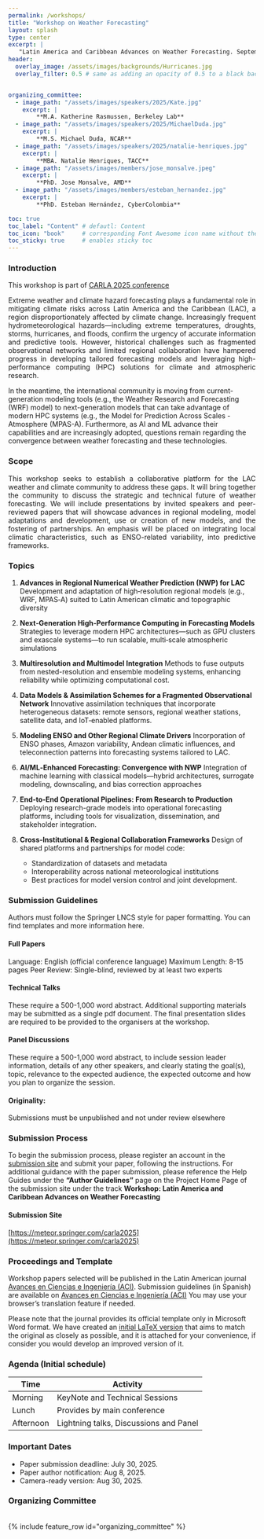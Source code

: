 ```yaml
---
permalink: /workshops/
title: "Workshop on Weather Forecasting"
layout: splash
type: center
excerpt: |
   "Latin America and Caribbean Advances on Weather Forecasting. September 22-26, Kingston (Jamaica)"
header:
  overlay_image: /assets/images/backgrounds/Hurricanes.jpg
  overlay_filter: 0.5 # same as adding an opacity of 0.5 to a black background


organizing_committee: 
  - image_path: "/assets/images/speakers/2025/Kate.jpg"
    excerpt: |
        **M.A. Katherine Rasmussen, Berkeley Lab**
  - image_path: "/assets/images/speakers/2025/MichaelDuda.jpg"
    excerpt: |
        **M.S. Michael Duda, NCAR**
  - image_path: "/assets/images/speakers/2025/natalie-henriques.jpg"
    excerpt: |
        **MBA. Natalie Henriques, TACC**
  - image_path: "/assets/images/members/jose_monsalve.jpeg"
    excerpt: |
        **PhD. Jose Monsalve, AMD**
  - image_path: "/assets/images/members/esteban_hernandez.jpg"
    excerpt: |
        **PhD. Esteban Hernández, CyberColombia**

toc: true
toc_label: "Content" # defautl: Content
toc_icon: "book"     # corresponding Font Awesome icon name without the "fa" prefix
toc_sticky: true     # enables sticky toc           
---
```


### Introduction

This workshop is part of [CARLA 2025 conference](https://carlaconference.org/workshops-events-2025/) 
<p style="text-align: justify; text-justify: inter-word;">Extreme weather and climate hazard forecasting plays a fundamental role in mitigating climate risks across Latin America and the Caribbean (LAC), a region disproportionately affected by climate change. Increasingly frequent hydrometeorological hazards—including extreme temperatures, droughts, storms, hurricanes, and floods, confirm the urgency of accurate information and predictive tools. However, historical challenges such as fragmented observational networks and limited regional collaboration have hampered progress in developing tailored forecasting models and leveraging high-performance computing (HPC) solutions for climate and atmospheric research.

In the meantime, the international community is moving from current-generation modeling tools (e.g., the Weather Research and Forecasting (WRF) model) to next-generation models that can take advantage of modern HPC systems (e.g., the Model for Prediction Across Scales - Atmosphere (MPAS-A). Furthermore, as AI and ML advance their capabilities and are increasingly adopted, questions remain regarding the convergence between weather forecasting and these technologies.
</p>


### Scope

<p style="text-align: justify; text-justify: inter-word;"> This workshop seeks to establish a collaborative platform for the LAC weather and climate community to address these gaps. It will bring together the community to discuss the strategic and technical future of weather forecasting. We will include presentations by invited speakers and peer-reviewed papers that will showcase advances in regional modeling, model adaptations and development, use or creation of new models, and the fostering of partnerships. An emphasis will be placed on integrating local climatic characteristics, such as ENSO-related variability, into predictive frameworks.
</p>


### Topics

1. **Advances in Regional Numerical Weather Prediction (NWP) for LAC**
   Development and adaptation of high‑resolution regional models (e.g., WRF, MPAS‑A) suited to Latin American climatic and topographic diversity

2. **Next‑Generation High‑Performance Computing in Forecasting Models**
   Strategies to leverage modern HPC architectures—such as GPU clusters and exascale systems—to run scalable, multi‑scale atmospheric simulations

3. **Multiresolution and Multimodel Integration**
   Methods to fuse outputs from nested-resolution and ensemble modeling systems, enhancing reliability while optimizing computational cost.

4. **Data Models & Assimilation Schemes for a Fragmented Observational Network**
   Innovative assimilation techniques that incorporate heterogeneous datasets: remote sensors, regional weather stations, satellite data, and IoT‑enabled platforms.

5. **Modeling ENSO and Other Regional Climate Drivers**
   Incorporation of ENSO phases, Amazon variability, Andean climatic influences, and teleconnection patterns into forecasting systems tailored to LAC.

6. **AI/ML‑Enhanced Forecasting: Convergence with NWP**
   Integration of machine learning with classical models—hybrid architectures, surrogate modeling, downscaling, and bias correction approaches

7. **End‑to‑End Operational Pipelines: From Research to Production**
   Deploying research-grade models into operational forecasting platforms, including tools for visualization, dissemination, and stakeholder integration.

8. **Cross‑Institutional & Regional Collaboration Frameworks**
   Design of shared platforms and partnerships for model code:

   * Standardization of datasets and metadata
   * Interoperability across national meteorological institutions
   * Best practices for model version control and joint development.

### Submission Guidelines
Authors must follow the Springer LNCS style for paper formatting. You can find templates and more information here.

#### Full Papers
Language: English (official conference language)
Maximum Length:  8-15 pages
Peer Review: Single-blind, reviewed by at least two experts

#### Technical Talks
These require a 500-1,000 word abstract. Additional supporting materials may be submitted as a single pdf document. The final presentation slides are required to be provided to the organisers at the workshop.

#### Panel Discussions
These require a 500-1,000 word abstract, to include session leader information, details of any other speakers, and clearly stating the goal(s), topic, relevance to the expected audience, the expected outcome and how you plan to organize the session.

#### Originality: 
Submissions must be unpublished and not under review elsewhere 

### Submission Process
To begin the submission process, please register an account in the [submission site](https://meteor.springer.com/carla2025) and submit your paper, following the instructions. For additional guidance with the paper submission, please reference the Help Guides under the **“Author Guidelines”** page on the Project Home Page of the submission site under the track **Workshop: Latin America and Caribbean Advances on Weather Forecasting** 

#### Submission Site
[https://meteor.springer.com/carla2025](https://meteor.springer.com/carla2025)


### Proceedings and Template
Workshop papers selected will be published in the Latin American journal [Avances en Ciencias e Ingeniería (ACI)](https://revistas.usfq.edu.ec). Submission guidelines (in Spanish) are available on [Avances en Ciencias e Ingeniería (ACI)](https://revistas.usfq.edu.ec/index.php/avances/about/submissions)
You may use your browser’s translation feature if needed.

Please note that the journal provides its official template only in Microsoft Word format. We have created an [initial LaTeX version](../assets/templates/workshoop_template.tex)  that aims to match the original as closely as possible, and it is attached for your convenience, if consider you would develop an improved version of it.


### Agenda  (Initial schedule) 

| Time          | Activity                      |
|---------------|-------------------------------|
|Morning       | KeyNote and Technical Sessions |
|Lunch         | Provides by main conference |
|Afternoon     | Lightning talks, Discussions and Panel |

### Important Dates
- Paper submission deadline: July 30, 2025.
- Paper author notification: Aug 8, 2025.
- Camera-ready version: Aug 30, 2025.

### Organizing Committee
<br>
{% include feature_row id="organizing_committee" %}

